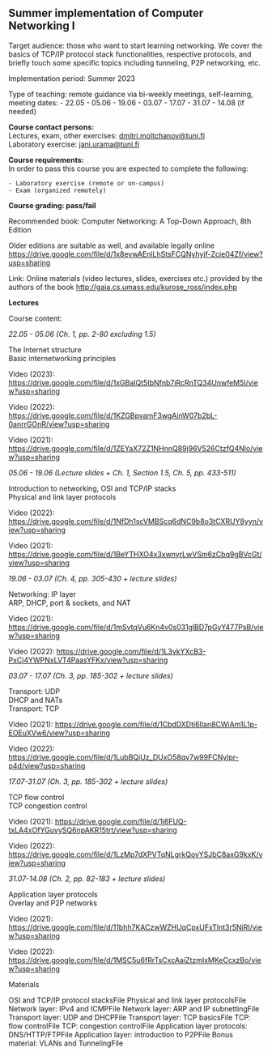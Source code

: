 ## Summer implementation of Computer Networking I

Target audience: those who want to start learning networking. We cover the basics of TCP/IP protocol stack functionalities, respective protocols, and briefly touch some specific topics including tunneling, P2P networking, etc.

Implementation period:  Summer 2023

Type of teaching: remote guidance via bi-weekly meetings, self-learning, meeting dates:
    - 22.05
    - 05.06
    - 19.06
    - 03.07
    - 17.07
    - 31.07
    - 14.08 (if needed)

**Course contact persons:**  
Lectures, exam, other exercises: dmitri.moltchanov@tuni.fi  
Laboratory exercise: jani.urama@tuni.fi


**Course requirements:**  
In order to pass this course you are expected to complete the following:

    - Laboratory exercise (remote or on-campus)
    - Exam (organized remotely)


**Course grading: pass/fail**

Recommended book: Computer Networking: A Top-Down Approach, 8th Edition

Older editions are suitable as well, and available legally online https://drive.google.com/file/d/1x8eywAEnlLhStsFCQNyhyjf-Zcje04Zf/view?usp=sharing

Link: Online materials (video lectures, slides, exercises etc.) provided by the authors of the book http://gaia.cs.umass.edu/kurose_ross/index.php

**Lectures**  

Course content:

*22.05 - 05.06 (Ch. 1, pp. 2-80 excluding 1.5)*

The Internet structure  
Basic internetworking principles  
 
Video (2023): https://drive.google.com/file/d/1xGBaIQt5IbNfnb7iRcRnTQ34UnwfeM5l/view?usp=sharing

Video (2022): https://drive.google.com/file/d/1KZGBpvamF3wgAinW07b2bL-0anrrGOnR/view?usp=sharing

Video (2021): https://drive.google.com/file/d/1ZEYaX72Z1NHnnQ89j96V526CtzfQ4Nlo/view?usp=sharing


*05.06 - 19.06 (Lecture slides + Ch. 1, Section 1.5, Ch. 5, pp. 433-511)* 

Introduction to networking, OSI and TCP/IP stacks   
Physical and link layer protocols  

Video (2022): https://drive.google.com/file/d/1NfDh1scVMBScq6dNC9b8o3tCXRUY8yyn/view?usp=sharing

Video (2021): https://drive.google.com/file/d/1BeYTHXO4x3xwnyrLwVSm6zCbq9gBVcGt/view?usp=sharing


*19.06 - 03.07 (Ch. 4, pp. 305-430 + lecture slides)*

Networking: IP layer  
ARP, DHCP, port & sockets, and NAT  

Video (2021): https://drive.google.com/file/d/1mSvtqVu6Kn4v0s031glBD7pGyY477PsB/view?usp=sharing

Video (2022): https://drive.google.com/file/d/1L3vkYXcB3-PxCj4YWPNxLVT4PaasYFKx/view?usp=sharing


*03.07 - 17.07 (Ch. 3, pp. 185-302 + lecture slides)*

Transport: UDP  
DHCP and NATs  
Transport: TCP  

Video (2021): https://drive.google.com/file/d/1CbdDXDti6Ilan8CWiAm1L1p-EOEuXVw6/view?usp=sharing

Video (2022): https://drive.google.com/file/d/1LubBQiUz_DUxO58qy7w99FCNyIpr-p4d/view?usp=sharing


*17.07-31.07 (Ch. 3, pp. 185-302 + lecture slides)*

TCP flow control  
TCP congestion control  

Video (2021): https://drive.google.com/file/d/1j6FUQ-txLA4xOfYGuvySQ6npAKR15trt/view?usp=sharing

Video (2022): https://drive.google.com/file/d/1LzMp7dXPVTqNLgrkQovYSJbC8axG9kxK/view?usp=sharing


*31.07-14.08 (Ch. 2, pp. 82-183 + lecture slides)*

Application layer protocols  
Overlay and P2P networks  

Video (2021): https://drive.google.com/file/d/11bhh7KACzwWZHUqCpxUFxTlnt3r5NjRI/view?usp=sharing

Video (2022): https://drive.google.com/file/d/1MSC5u6fRrTsCxcAaiZtzmIxMKeCcxzBo/view?usp=sharing


Materials

OSI and TCP/IP protocol stacksFile
Physical and link layer protocolsFile
Network layer: IPv4 and ICMPFile
Network layer: ARP and IP subnettingFile
Transport layer: UDP and DHCPFile
Transport layer: TCP basicsFile
TCP: flow controlFile
TCP: congestion controlFile
Application layer protocols: DNS/HTTP/FTPFile
Application layer: introduction to P2PFile
Bonus material: VLANs and TunnelingFile

